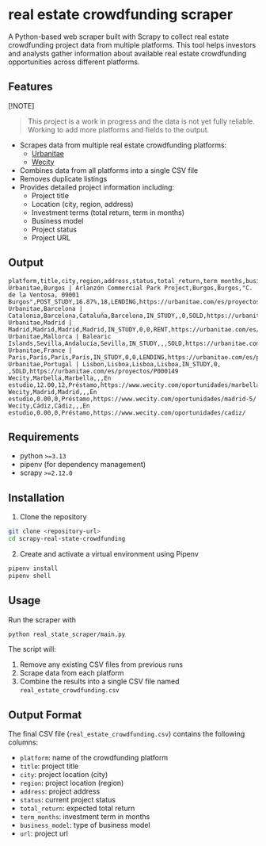 # real estate crowdfunding scraper

A Python-based web scraper built with Scrapy to collect real estate crowdfunding project data from multiple platforms. This tool helps investors and analysts gather information about available real estate crowdfunding opportunities across different platforms.

## Features

[!NOTE]
> This project is a work in progress and the data is not yet fully reliable.
> Working to add more platforms and fields to the output.

- Scrapes data from multiple real estate crowdfunding platforms:
  - [Urbanitae](https://urbanitae.com)
  - [Wecity](https://wecity.com)
- Combines data from all platforms into a single CSV file
- Removes duplicate listings
- Provides detailed project information including:
  - Project title
  - Location (city, region, address)
  - Investment terms (total return, term in months)
  - Business model
  - Project status
  - Project URL

## Output

```csv
platform,title,city,region,address,status,total_return,term_months,business_model,url
Urbanitae,Burgos | Arlanzón Commercial Park Project,Burgos,Burgos,"C. de la Ventosa, 09001 Burgos",POST_STUDY,16.87%,18,LENDING,https://urbanitae.com/es/proyectos/P000347
Urbanitae,Barcelona | Catalonia,Barcelona,Cataluña,Barcelona,IN_STUDY,,0,SOLD,https://urbanitae.com/es/proyectos/P000199
Urbanitae,Madrid | Madrid,Madrid,Madrid,Madrid,IN_STUDY,0,0,RENT,https://urbanitae.com/es/proyectos/P000268
Urbanitae,Mallorca | Balearic Islands,Sevilla,Andalucía,Sevilla,IN_STUDY,,,SOLD,https://urbanitae.com/es/proyectos/P000174
Urbanitae,France | Paris,París,París,París,IN_STUDY,0,0,LENDING,https://urbanitae.com/es/proyectos/P000267
Urbanitae,Portugal | Lisbon,Lisboa,Lisboa,Lisboa,IN_STUDY,0, ,SOLD,https://urbanitae.com/es/proyectos/P000149
Wecity,Marbella,Marbella,,,En estudio,12.00,12,Préstamo,https://www.wecity.com/oportunidades/marbella/
Wecity,Madrid,Madrid,,,En estudio,0.00,0,Préstamo,https://www.wecity.com/oportunidades/madrid-5/
Wecity,Cádiz,Cádiz,,,En estudio,0.00,0,Préstamo,https://www.wecity.com/oportunidades/cadiz/
```

## Requirements

- python `>=3.13`
- pipenv (for dependency management)
- scrapy `>=2.12.0`

## Installation

1. Clone the repository

```bash
git clone <repository-url>
cd scrapy-real-state-crowdfunding
```

2. Create and activate a virtual environment using Pipenv

```bash
pipenv install
pipenv shell
```

## Usage

Run the scraper with

```bash
python real_state_scraper/main.py
```

The script will:

1. Remove any existing CSV files from previous runs
2. Scrape data from each platform
3. Combine the results into a single CSV file named `real_estate_crowdfunding.csv`

## Output Format

The final CSV file (`real_estate_crowdfunding.csv`) contains the following columns:

- `platform`: name of the crowdfunding platform
- `title`: project title
- `city`: project location (city)
- `region`: project location (region)
- `address`: project address
- `status`: current project status
- `total_return`: expected total return
- `term_months`: investment term in months
- `business_model`: type of business model
- `url`: project url
